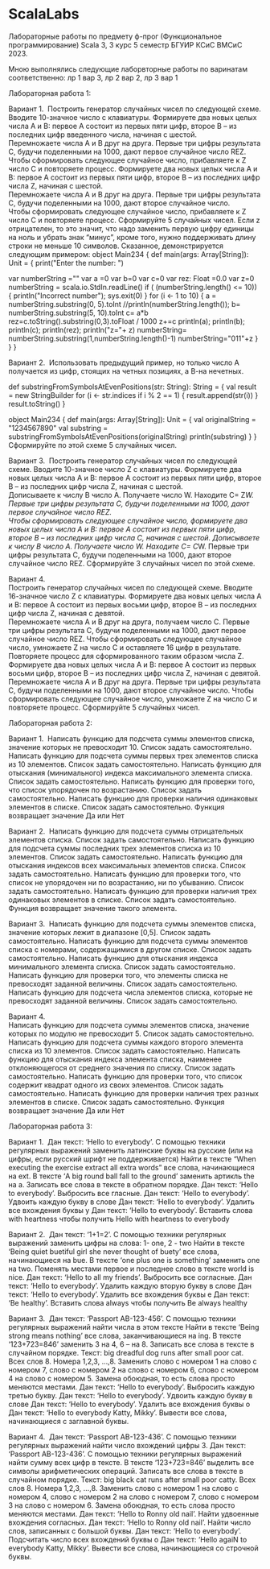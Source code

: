 # ScalaLabs
Лабораторные работы по предмету ф-прог (Функциональное программирование) Scala 3, 3 курс 5 семестр БГУИР КСиС ВМСиС 2023.

Мною выполнялись следующие лаборвторные работы по варинатам соответственно: лр 1 вар 3, лр 2 вар 2, лр 3 вар 1



Лабораторная работа 1:

Вариант 1. 
 Построить генератор случайных чисел по следующей схеме. Вводите 10-значное число  с клавиатуры. Формируете два новых целых числа A и B: 
 первое  A состоит из первых пяти цифр, второе B  – из последних  цифр введенного числа, начиная с шестой.    
 Перемножаете числа A и B друг на друга. Первые три цифры результата С, будучи поделенными на 1000, дают первое случайное число REZ.  
 Чтобы сформировать следующее случайное число, прибавляете к Z число  С и повторяете процесс. Формируете два новых целых числа A и B: 
 первое  A состоит из первых пяти цифр, второе B  – из последних  цифр числа Z, начиная с шестой.    
 Перемножаете числа A и B друг на друга. Первые три цифры результата С, будучи поделенными на 1000, дают второе случайное число.  
 Чтобы сформировать следующее случайное число, прибавляете к Z число  С и повторяете процесс. Сформируйте 5 случайных чисел.
Если z отрицателен, то это значит, что надо заменить первую цифру единицы на ноль и убрать знак “минус”, кроме того,
нужно поддерживать длину строки не меньше 10 символов. Сказанное, демонстрируется следующим примером:
object Main234 {
  def main(args: Array[String]): Unit = {
   print("Enter the number: ")
   
   var numberString =""
   var a =0
   var b=0
   var c=0
   var rez: Float =0.0
   var z=0
   numberString = scala.io.StdIn.readLine()
    if ( (numberString.length() <= 10)) {
     println("Incorrect number");
     sys.exit(0)  }
    for (i <- 1 to 10) {
    a = numberString.substring(0, 5).toInt
    //println(numberString.length()); 
    b=  numberString.substring(5, 10).toInt
    c= a*b
    rez=c.toString().substring(0,3).toFloat / 1000
    z+=c 
    println(a);
    println(b);
    println(c);
    println(rez); 
    println("z="+ z)
    numberString= numberString.substring(1,numberString.length()-1)
    numberString="011"+z 
     } 
    } 
  }

Вариант 2. 
Использовать предыдущий пример, но только число А получается из цифр, стоящих на четных позициях, а В-на нечетных.

def substringFromSymbolsAtEvenPositions(str: String): String = {
  val result = new StringBuilder
  for (i <- str.indices if i % 2 == 1) {
    result.append(str(i))
  }
  result.toString()
}

 object Main234 {
  def main(args: Array[String]): Unit = {
    val originalString = "1234567890"
    val substring = substringFromSymbolsAtEvenPositions(originalString)
    println(substring)
}
}
Сформируйте по этой схеме 5 случайных чисел.
            
Вариант 3. 
Построить генератор случайных чисел по следующей схеме. Вводите 10-значное число Z с клавиатуры. Формируете два новых целых числа A и B: 
первое  A состоит из первых пяти цифр, второе B  – из последних  цифр числа Z, начиная с шестой.   
Дописываете к числу В число А. Получаете число W. Находите С= Z*W. Первые три цифры результата С, будучи поделенными на 1000, дают первое случайное число REZ.  
Чтобы сформировать следующее случайное число, формируете два новых целых числа A и B: первое  A состоит из первых пяти цифр, второе B  – из последних  цифр числа C,
начиная с шестой.    Дописываете к числу В число А. Получаете число W. Находите C= C*W. Первые три цифры результата C, будучи поделенными на 1000, 
дают второе случайное число REZ. 
Сформируйте 3 случайных чисел по этой схеме.

Вариант 4.       
Построить генератор случайных чисел по следующей схеме. Вводите 16-значное число Z с клавиатуры. Формируете два новых целых числа A и B: 
первое  A состоит из первых восьми цифр, второе B  – из последних  цифр числа Z, начиная с девятой.    
Перемножаете числа A и B друг на друга, получаем число С. Первые три цифры результата С, будучи поделенными на 1000, дают первое случайное число REZ. 
Чтобы сформировать следующее случайное число, умножаете Z  на число  С  и оставляете 16 цифр в результате. Повторяете процесс для сформированного таким образом числа Z. 
Формируете два новых целых числа A и B: первое  A состоит из первых восьми цифр, второе B  – из последних  цифр числа Z, начиная с девятой.    
Перемножаете числа A и B друг на друга. Первые три цифры результата С, будучи поделенными на 1000, дают второе случайное число. 
Чтобы сформировать следующее случайное число, умножаете  Z  на число  С и повторяете процесс. Сформируйте 5 случайных чисел.



Лабораторная работа 2:

Вариант 1. 
Написать функцию для подсчета суммы элементов списка, значение которых не превосходит 10. Список задать самостоятельно.
Написать функцию для подсчета суммы первых трех элементов списка из 10 элементов. Список задать самостоятельно.
Написать функцию для отыскания (минимального) индекса максимального элемента списка. Список задать самостоятельно.
Написать функцию для проверки того, что список упорядочен по возрастанию. Список задать самостоятельно.
Написать функцию для проверки наличия одинаковых элементов в списке. Список задать самостоятельно. Функция возвращает значение Да или Нет

Вариант 2. 
Написать функцию для подсчета суммы отрицательных элементов списка. Список задать самостоятельно.
Написать функцию для подсчета суммы последних трех элементов списка из 10 элементов. Список задать самостоятельно.
Написать функцию для отыскания  индексов всех максимальных элементов списка. Список задать самостоятельно.
Написать функцию для проверки того, что список не упорядочен  ни по возрастанию, ни по убыванию. Список задать самостоятельно.
Написать функцию для проверки наличия  трех одинаковых элементов в списке. Список задать самостоятельно. Функция возвращает значение такого элемента.
           
Вариант 3. 
Написать функцию для подсчета суммы элементов списка, значение которых лежит в диапазоне [0,5]. Список задать самостоятельно.
Написать функцию для подсчета суммы элементов списка с номерами, содержащимися в другом списке. Список задать самостоятельно.
Написать функцию для отыскания индекса минимального элемента списка. Список задать самостоятельно.
Написать функцию для проверки того, что элементы списка не превосходят заданной величины. Список задать самостоятельно.
Написать функцию для подсчета числа  элементов списка, которые не превосходят заданной величины. Список задать самостоятельно.

Вариант 4.     
Написать функцию для подсчета суммы элементов списка, значение которых по модулю не превосходит 5. Список задать самостоятельно.
Написать функцию для подсчета суммы каждого второго элемента списка из 10 элементов. Список задать самостоятельно.
Написать функцию для отыскания  индекса элемента списка, наименее отклоняющегося от среднего значения по списку. Список задать самостоятельно.
Написать функцию для проверки того, что список содержит квадрат одного из своих элементов. Список задать самостоятельно.
Написать функцию для проверки наличия трех разных элементов в списке. Список задать самостоятельно. Функция возвращает значение Да или Нет



Лабораторная работа 3:

Вариант 1. 
Дан текст: ‘Hello to everybody’. C помощью техники регулярных выражений заменить латинские буквы на русские (или на цифры, если русский шрифт не поддерживается)
Найти в тексте “When executing the exercise extract all extra words” все слова, начинающиеся на ext.
В тексте ‘A big round ball fall to the ground’  заменить артикль the на a.
Записать все слова в тексте в обратном порядке.
Дан текст: ‘Hello to everybody’. Выбросить все гласные.
Дан текст: ‘Hello to everybody’. Удвоить каждую букву в слове
Дан текст: ‘Hello to everybody’. Удалить все вхождения буквы y
Дан текст: ‘Hello to everybody’. Вставить слова with heartness чтобы получить
Hello with heartness  to everybody

Вариант 2. 
Дан текст: ‘1+1=2’. C помощью техники регулярных выражений заменить цифры на слова: 1- one, 2 - two
Найти в тексте ‘Being quiet buetiful girl she never thought of buety’ все слова, начинающиеся на bue.
В тексте ‘one plus one is something’  заменить one на two.
Поменять местами первое и последнее слово в тексте  world is nice.
Дан текст: ‘Hello to all my friends’. Выбросить все согласные.
Дан текст: ‘Hello to everybody’. Удалить каждую вторую букву в слове
Дан текст: ‘Hello to everybody’. Удалить все вхождения буквы e
Дан текст: ‘Be healthy’. Вставить слова always чтобы получить
Be always healthy

            
Вариант 3. 
Дан текст: ‘Passport AB-123-456’. C помощью техники регулярных выражений  найти числа в этом тексте
Найти в тексте ‘Being strong means nothing’ все слова, заканчивающиеся на ing.
В тексте ‘123+723=846’  заменить 3 на 4, 6 – на 8.
Записать все слова в тексте в случайном порядке. Текст: big dreadful dog runs after small poor cat. Всех слов 8. Номера 1,2,3, …,8. 
Заменить слово с номером 1 на слово с номером 7, слово с номером 2 на слово с номером 6, слово с номером 4 на слово с номером 5. 
Замена обоюдная, то есть слова просто меняются местами.
Дан текст: ‘Hello to everybody’. Выбросить каждую третью букву.
Дан текст: ‘Hello to everybody’. Удвоить каждую букву в слове
Дан текст: ‘Hello to everybody’. Удалить все вхождения буквы o
Дан текст: ‘Hello to everybody Katty, Mikky’. Вывести все слова, начинающиеся с заглавной буквы.


Вариант 4. 
Дан текст: ‘Passport AB-123-436’. C помощью техники регулярных выражений найти число вхождений цифры 3.
Дан текст: ‘Passport AB-123-436’. C помощью техники регулярных выражений найти сумму всех цифр в тексте.
В тексте ‘123+723=846’  выделить все символы арифметических операций.
Записать все слова в тексте в случайном порядке. Текст: big black cat runs after small poor catty. Всех слов 8. Номера 1,2,3, …,8. 
Заменить слово с номером 1 на слово с номером 4, слово с номером 2 на слово с номером 7, слово с номером 3 на слово с номером 6. 
Замена обоюдная, то есть слова просто меняются местами.
Дан текст: ‘Hello to Ronny old nail’. Найти удвоенные вхождения согласных.
Дан текст: ‘Hello to Ronny old nail’. Найти число слов, записанных с большой буквы.
Дан текст: ‘Hello to everybody’. Подсчитать число всех вхождений буквы o
Дан текст: ‘Hello agaiN to everybody Katty, Mikky’. Вывести все слова, начинающиеся со строчной буквы.
